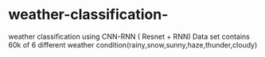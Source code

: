 # weather-classification-
weather classification using CNN-RNN ( Resnet + RNN) 
Data set contains 60k of 6 different weather condition(rainy,snow,sunny,haze,thunder,cloudy)
